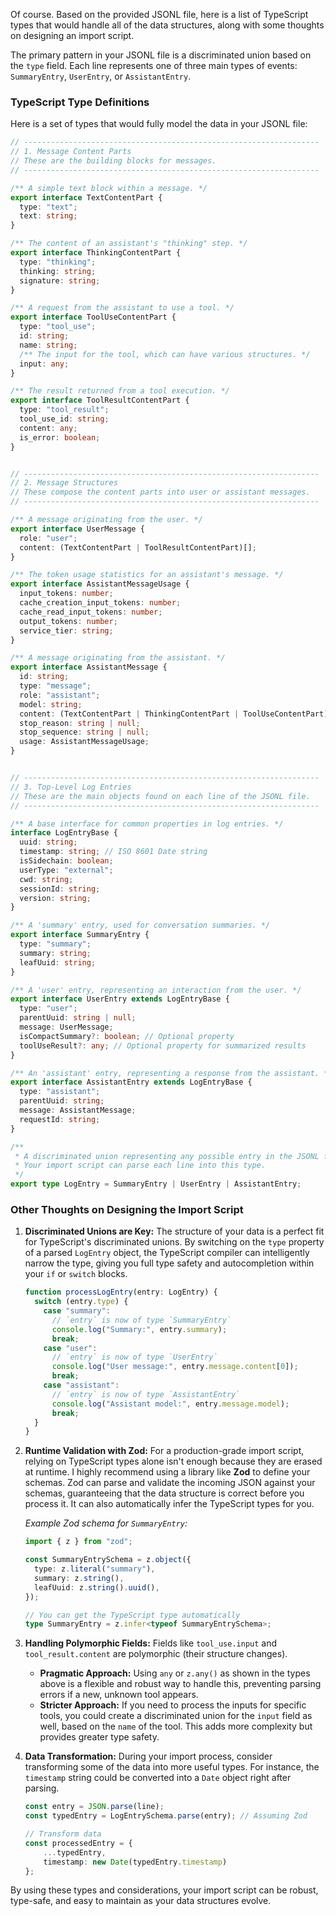 Of course. Based on the provided JSONL file, here is a list of TypeScript types that would handle all of the data structures, along with some thoughts on designing an import script.

The primary pattern in your JSONL file is a discriminated union based on the `type` field. Each line represents one of three main types of events: `SummaryEntry`, `UserEntry`, or `AssistantEntry`.

### TypeScript Type Definitions

Here is a set of types that would fully model the data in your JSONL file:

```typescript
// ------------------------------------------------------------------
// 1. Message Content Parts
// These are the building blocks for messages.
// ------------------------------------------------------------------

/** A simple text block within a message. */
export interface TextContentPart {
  type: "text";
  text: string;
}

/** The content of an assistant's "thinking" step. */
export interface ThinkingContentPart {
  type: "thinking";
  thinking: string;
  signature: string;
}

/** A request from the assistant to use a tool. */
export interface ToolUseContentPart {
  type: "tool_use";
  id: string;
  name: string;
  /** The input for the tool, which can have various structures. */
  input: any;
}

/** The result returned from a tool execution. */
export interface ToolResultContentPart {
  type: "tool_result";
  tool_use_id: string;
  content: any;
  is_error: boolean;
}


// ------------------------------------------------------------------
// 2. Message Structures
// These compose the content parts into user or assistant messages.
// ------------------------------------------------------------------

/** A message originating from the user. */
export interface UserMessage {
  role: "user";
  content: (TextContentPart | ToolResultContentPart)[];
}

/** The token usage statistics for an assistant's message. */
export interface AssistantMessageUsage {
  input_tokens: number;
  cache_creation_input_tokens: number;
  cache_read_input_tokens: number;
  output_tokens: number;
  service_tier: string;
}

/** A message originating from the assistant. */
export interface AssistantMessage {
  id: string;
  type: "message";
  role: "assistant";
  model: string;
  content: (TextContentPart | ThinkingContentPart | ToolUseContentPart)[];
  stop_reason: string | null;
  stop_sequence: string | null;
  usage: AssistantMessageUsage;
}


// ------------------------------------------------------------------
// 3. Top-Level Log Entries
// These are the main objects found on each line of the JSONL file.
// ------------------------------------------------------------------

/** A base interface for common properties in log entries. */
interface LogEntryBase {
  uuid: string;
  timestamp: string; // ISO 8601 Date string
  isSidechain: boolean;
  userType: "external";
  cwd: string;
  sessionId: string;
  version: string;
}

/** A 'summary' entry, used for conversation summaries. */
export interface SummaryEntry {
  type: "summary";
  summary: string;
  leafUuid: string;
}

/** A 'user' entry, representing an interaction from the user. */
export interface UserEntry extends LogEntryBase {
  type: "user";
  parentUuid: string | null;
  message: UserMessage;
  isCompactSummary?: boolean; // Optional property
  toolUseResult?: any; // Optional property for summarized results
}

/** An 'assistant' entry, representing a response from the assistant. */
export interface AssistantEntry extends LogEntryBase {
  type: "assistant";
  parentUuid: string;
  message: AssistantMessage;
  requestId: string;
}

/**
 * A discriminated union representing any possible entry in the JSONL file.
 * Your import script can parse each line into this type.
 */
export type LogEntry = SummaryEntry | UserEntry | AssistantEntry;
```

### Other Thoughts on Designing the Import Script

1.  **Discriminated Unions are Key:** The structure of your data is a perfect fit for TypeScript's discriminated unions. By switching on the `type` property of a parsed `LogEntry` object, the TypeScript compiler can intelligently narrow the type, giving you full type safety and autocompletion within your `if` or `switch` blocks.

    ```typescript
    function processLogEntry(entry: LogEntry) {
      switch (entry.type) {
        case "summary":
          // `entry` is now of type `SummaryEntry`
          console.log("Summary:", entry.summary);
          break;
        case "user":
          // `entry` is now of type `UserEntry`
          console.log("User message:", entry.message.content[0]);
          break;
        case "assistant":
          // `entry` is now of type `AssistantEntry`
          console.log("Assistant model:", entry.message.model);
          break;
      }
    }
    ```

2.  **Runtime Validation with Zod:** For a production-grade import script, relying on TypeScript types alone isn't enough because they are erased at runtime. I highly recommend using a library like **Zod** to define your schemas. Zod can parse and validate the incoming JSON against your schemas, guaranteeing that the data structure is correct before you process it. It can also automatically infer the TypeScript types for you.

    *Example Zod schema for `SummaryEntry`:*
    ```typescript
    import { z } from "zod";

    const SummaryEntrySchema = z.object({
      type: z.literal("summary"),
      summary: z.string(),
      leafUuid: z.string().uuid(),
    });

    // You can get the TypeScript type automatically
    type SummaryEntry = z.infer<typeof SummaryEntrySchema>;
    ```

3.  **Handling Polymorphic Fields:** Fields like `tool_use.input` and `tool_result.content` are polymorphic (their structure changes).
    *   **Pragmatic Approach:** Using `any` or `z.any()` as shown in the types above is a flexible and robust way to handle this, preventing parsing errors if a new, unknown tool appears.
    *   **Stricter Approach:** If you need to process the inputs for specific tools, you could create a discriminated union for the `input` field as well, based on the `name` of the tool. This adds more complexity but provides greater type safety.

4.  **Data Transformation:** During your import process, consider transforming some of the data into more useful types. For instance, the `timestamp` string could be converted into a `Date` object right after parsing.

    ```typescript
    const entry = JSON.parse(line);
    const typedEntry = LogEntrySchema.parse(entry); // Assuming Zod

    // Transform data
    const processedEntry = {
        ...typedEntry,
        timestamp: new Date(typedEntry.timestamp)
    };
    ```

By using these types and considerations, your import script can be robust, type-safe, and easy to maintain as your data structures evolve.
